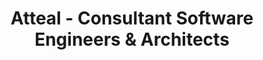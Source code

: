 ---
title: Atteal - Consultant Software Engineers &amp; Architects
contentful:
    content_type: homePage
    limit: 1
layout: index.pug
---